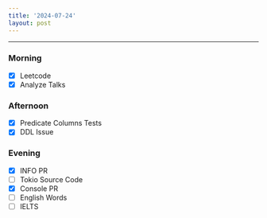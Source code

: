 ```yaml
---
title: '2024-07-24'
layout: post
---
```


---

### Morning

- [x] Leetcode
- [x] Analyze Talks

### Afternoon

- [x] Predicate Columns Tests
- [x] DDL Issue

### Evening

- [x] INFO PR
- [ ] Tokio Source Code
- [x] Console PR
- [ ] English Words
- [ ] IELTS
